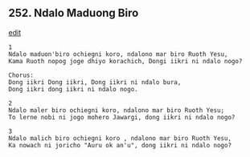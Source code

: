 
## 252.  Ndalo Maduong Biro
[edit](https://docs.google.com/document/d/1X6lOLG1oFyHiNdeSQGPGQ5mDsxXe3Zsc/edit?mode=html)



    1
    Ndalo maduon'biro ochiegni koro, ndalono mar biro Ruoth Yesu,
    Kama Ruoth nopog joge dhiyo korachich, Dongi iikri ni ndalo nogo?

    Chorus:
    Dong iikri Dong iikri, Dong iikri ni ndalo bura,
    Dong iikri dong iikri ni ndalo nogo.

    2
    Ndalo maler biro ochiegni koro, ndalono mar biro Ruoth Yesu;
    To lerne nobi ni jogo mohero Jawargi, dong iikri ni ndalo nogo?

    3
    Ndalo malich biro ochiegni koro , ndalono mar biro Ruoth Yesu,
    Ka nowach ni joricho "Auru ok an'u", dong iikri ni ndalo nogo?


